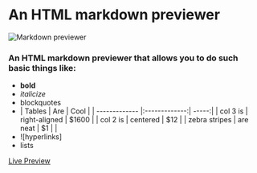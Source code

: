 # An HTML markdown previewer
![Markdown previewer](https://res.cloudinary.com/dffnnfo2w/image/upload/v1573602802/markdown_pbbfa6.png)

### An HTML markdown previewer that allows you to do such basic things like: 

* __bold__
* *italicize*
* blockquotes
* | Tables        | Are           | Cool  |
| ------------- |:-------------:| -----:|
| col 3 is      | right-aligned | $1600 |
| col 2 is      | centered      |   $12 |
| zebra stripes | are neat      |    $1 |        |
* ![hyperlinks]
* lists

[Live Preview](https://codepen.io/Adrian540/full/NWWqJRp)

